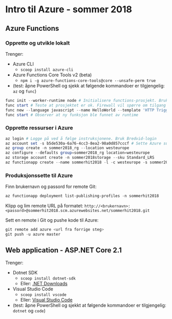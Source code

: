 # Intro til Azure - sommer 2018

## Azure Functions

### Opprette og utvikle lokalt

Trenger:

* Azure CLI
    * `scoop install azure-cli`
* Azure Functions Core Tools v2 (beta)
    * `npm i -g azure-functions-core-tools@core --unsafe-perm true`
* (test: åpne PowerShell og sjekk at følgende kommandoer er tilgjengelig: `az` og `func`)

```powershell
func init --worker-runtime node # Initialisere functions-prosjekt. Bruk `--no-source-control` hvis man **IKKE* vil ha initialisert en lokal Git-repo.
func start # Teste at prosjektet er ok. Firewall vil spørre om tilgang første gang denne kjøres.
func new --language javascript --name HelloWorld --template 'HTTP Trigger' # Opprette en funksjon
func start # Observer at ny funksjon ble funnet av runtime
```

### Opprette ressurser i Azure

```powershell
az login # Logge på ved å følge instruksjonene. Bruk Bredvid-login
az account set -s b5de530a-6a76-4cc3-8ea2-98a0d857cccf # Sette Azure subscription
az group create -n sommer2018_rg --location westeurope
az configure --defaults group=sommer2018_rg location=westeurope
az storage account create -n sommer2018storage --sku Standard_LRS
az functionapp create --name sommerhit2018 -l -c westeurope -s sommer2018storage # Ta vare på Git URL til repository-et
```

### Produksjonssette til Azure

Finn brukernavn og passord for remote Git:

```powershell
az functionapp deployment list-publishing-profiles -n sommerhit2018
```

Klipp og lim remote URL på formatet: `http://<brukernavn>:<passord>@sommerhit2018.scm.azurewebsites.net/sommerhit2018.git`

Sett en remote i Git og pushe kode til Azure:

```powershell
git remote add azure <url fra forrige steg>
git push -u azure master
```

## Web application - ASP.NET Core 2.1

Trenger:

* Dotnet SDK
    * `scoop install dotnet-sdk`
    * Eller: [.NET Downloads](https://www.microsoft.com/net/download/windows)
* Visual Studio Code
    * `scoop install vscode`
    * Eller: [Visual Studio Code](https://code.visualstudio.com/)
* (test: åpne PowerShell og sjekkt at følgende kommandoer er tilgjengelig: `dotnet` og `code`)

